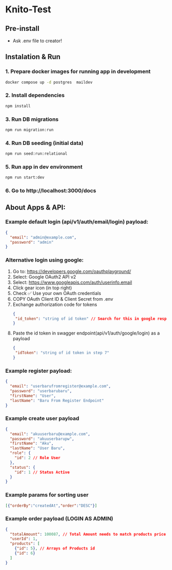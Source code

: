 # Knito-Test
## Pre-install
- Ask .env file to creator!

## Instalation & Run
### 1. Prepare docker images for running app in development
   
```bash
docker compose up -d postgres  maildev
```

### 2. Install dependencies
   
```bash
npm install
```

### 3. Run DB migrations
   
```bash
npm run migration:run
```

### 4. Run DB seeding (initial data)

```bash
npm run seed:run:relational
```

### 5. Run app in dev environment

```bash
npm run start:dev
```

### 6. Go to http://localhost:3000/docs

## About Apps & API:
### Example default login (api/v1/auth/email/login) payload:
```json
{
  "email": "admin@example.com",
  "password": "admin"
}
```

### Alternative login using google:
1. Go to: https://developers.google.com/oauthplayground/
2. Select: Google OAuth2 API v2
3. Select: https://www.googleapis.com/auth/userinfo.email
4. Click gear icon (in top right)
5. Check ✅ Use your own OAuth credentials
6. COPY OAuth Client ID & Client Secret from .env
7. Exchange authorization code for tokens
   ```json
   {
    "id_token": "string of id token" // Search for this in google response payload
   }
   ```
8. Paste the id token in swagger endpoint(api/v1/auth/google/login) as a payload
   ```json
   {
    "idToken": "string of id token in step 7"
   }
   ```

### Example register payload:
```json
{
  "email": "userbarufromregister@example.com",
  "password": "userbarubaru",
  "firstName": "User",
  "lastName": "Baru From Register Endpoint"
}
```

### Example create user payload
```json
{
  "email": "akuuserbaru@example.com",
  "password": "akuuserbarupw",
  "firstName": "Aku",
  "lastName": "User Baru",
  "role": {
    "id": 2 // Role User
  },
  "status": {
    "id": 1 // Status Active
  }
}
```

### Example params for sorting user
```json
[{"orderBy":"createdAt","order":"DESC"}]
```

### Example order payload (LOGIN AS ADMIN)
```json
{
  "totalAmount": 100087, // Total Amount needs to match products price
  "userId": 1,
  "products": [
    {"id": 5}, // Arrays of Products id
    {"id": 6}
  ]
}
```